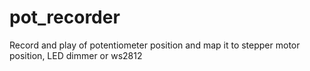 # pot_recorder
Record and play of potentiometer position and map  it to stepper motor position, LED dimmer or ws2812 
